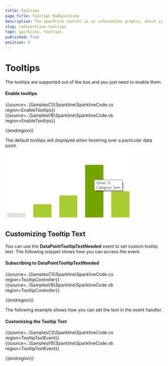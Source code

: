 ```yaml
---
title: Tooltips
page_title: Tooltips RadSparkline
description: The Sparkline control is an information graphic, which is characterized by small size, excellent performance
slug: radsparkline-tooltips
tags: sparkline, tooltips
published: True
position: 8
---
```


# Tooltips

The tooltips are supported out of the box and you just need to enable them.

#### Enable tooltips

{{source=..\SamplesCS\Sparkline\SparklineCode.cs region=EnableTooltips}} 
{{source=..\SamplesVB\Sparkline\SparklineCode.vb region=EnableTooltips}}


 
 

{{endregion}} 

The default tooltips will displayed when hovering over a particular data point. 

![](images/sparkline-tooltips001.png)


## Customizing Tooltip Text

You can use the __DataPointTooltipTextNeeded__ event to set custom tooltip text. The following snippet shows how you can access the event.

#### Subscribing to DataPointTooltipTextNeeded

{{source=..\SamplesCS\Sparkline\SparklineCode.cs region=TooltipController}} 
{{source=..\SamplesVB\Sparkline\SparklineCode.vb region=TooltipController}}


 
 

{{endregion}} 


The following example shows how you can set the text in the event handler.

#### Customizing the Tooltip Text

{{source=..\SamplesCS\Sparkline\SparklineCode.cs region=TooltipTextEvent}} 
{{source=..\SamplesVB\Sparkline\SparklineCode.vb region=TooltipTextEvent}}


 
 

{{endregion}} 



